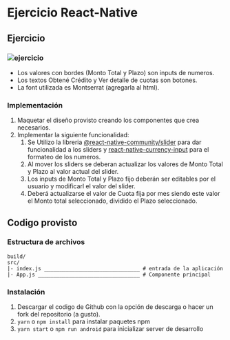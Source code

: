 # Ejercicio React-Native

## Ejercicio
### ![ejercicio](https://user-images.githubusercontent.com/40866483/165337107-43df84f2-b165-4b57-9e0f-7de0f515902b.jpg)


* Los valores con bordes (Monto Total y Plazo) son inputs de numeros.
* Los textos Obtené Crédito y Ver detalle de cuotas son botones.
* La font utilizada es Montserrat (agregarla al html).

### Implementación
1. Maquetar el diseño provisto creando los componentes que crea necesarios.
2. Implementar la siguiente funcionalidad:
    1. Se Utilizo la libreria [@react-native-community/slider](https://github.com/callstack/react-native-slider) para dar funcionalidad a los sliders y [react-native-currency-input](https://github.com/CaioQuirinoMedeiros/react-native-currency-input) para el formateo de los numeros.
    2. Al mover los sliders se deberan actualizar los valores de Monto Total y Plazo al valor actual del slider.
    3. Los inputs de Monto Total y Plazo fijo deberán ser editables por el usuario y modificarl el valor del slider.
    3. Deberá actualizarse el valor de Cuota fija por mes siendo este valor el Monto total seleccionado, dividido el Plazo seleccionado.

## Codigo provisto

### Estructura de archivos

````
build/
src/
|- index.js _______________________________ # entrada de la aplicación
|- App.js _________________________________ # Componente principal
````

### Instalación

1. Descargar el codigo de Github con la opción de descarga o hacer un fork del repositorio (a gusto). 
2. `yarn` o `npm install` para instalar paquetes npm 
3. `yarn start` o `npm run android` para inicializar server de desarrollo
